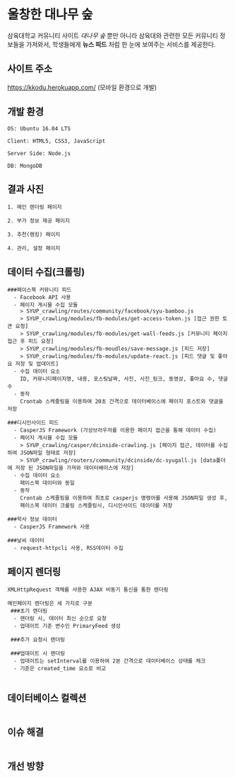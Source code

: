 울창한 대나무 숲
================

삼육대학교 커뮤니티 사이트 *대나무 숲* 뿐만 아니라	삼육대와 관련한 모든 커뮤니티 정보들을 가져와서,	학생들에게 **뉴스 피드** 처럼 한 눈에 보여주는 서비스를 제공한다.

사이트 주소
-----------------
https://kkodu.herokuapp.com/ (모바일 환경으로 개발)

## 개발 환경
```
OS: Ubuntu 16.04 LTS

Client: HTML5, CSS3, JavaScript

Server Side: Node.js

DB: MongoDB
```

## 결과 사진
```
1. 메인 렌더링 페이지

2. 부가 정보 제공 페이지

3. 추천(랭킹) 페이지

4. 관리, 설정 페이지
```  

## 데이터 수집(크롤링)
```
###페이스북 커뮤니티 피드
  - Facebook API 사용
  - 페이지 게시물 수집 모듈
    > SYUP_crawling/routes/community/facebook/syu-bamboo.js
    > SYUP_crawling/modules/fb-modules/get-access-token.js [접근 권한 토큰 요청]
    > SYUP_crawling/modules/fb-modules/get-wall-feeds.js [커뮤니티 페이지 접근 후 피드 요청]
    > SYUP_crawling/modules/fb-moudles/save-message.js [피드 저장]
    > SYUP_crawling/modules/fb-modules/update-react.js [피드 댓글 및 좋아요 저장 및 업데이트]
  - 수집 데이터 요소
    ID, 커뮤니티페이지명, 내용, 포스팅날짜, 사진, 사진_링크, 동영상, 좋아요 수, 댓글 수
  - 동작
    Crontab 스케줄링을 이용하여 20초 간격으로 데이터베이스에 페이지 포스트와 댓글을 저장
    
###디시인사이드 피드
  - CasperJS Framework (가상브라우저를 이용한 페이지 접근을 통해 데이터 수집)
  - 페이지 게시물 수집 모듈
    > SYUP_crawling/casper/dcinside-crawling.js [페이지 접근, 데이터를 수집하여 JSON파일 형태로 저장]
    > SYUP_crawling/routers/community/dcinside/dc-syugall.js [data폴더에 저장 된 JSON파일을 가져와 데이터베이스에 저장]
  - 수집 데이터 요소
    페이스북 데이터와 동일
  - 동작
    Crontab 스케줄링을 이용하여 최초로 casperjs 명령어를 사용해 JSON파일 생성 후, 
    페이스북 데이터 크롤링 스케줄링시, 디시인사이드 데이터를 저장
    
###학사 정보 데이터
  - CasperJS Framework 사용
  
###날씨 데이터
  - request-httpcli 사용, RSS데이터 수집
```

## 페이지 렌더링
```
XMLHttpRequest 객체를 사용한 AJAX 비동기 통신을 통한 렌더링

메인페이지 렌더링은 세 가지로 구분
 ###초기 렌더링
  - 렌더링 시, 데이터 최신 순으로 요청
  - 업데이트 기준 변수인 PrimaryFeed 생성
  
 ###추가 요청시 렌더링
 
 ###업데이트 시 렌더링
  - 업데이트는 setInterval를 이용하여 2분 간격으로 데이터베이스 상태를 체크
  - 기준은 created_time 요소로 비교
  
```

## 데이터베이스 컬렉션
```

```

## 이슈 해결
```

```

## 개선 방향
```
```
